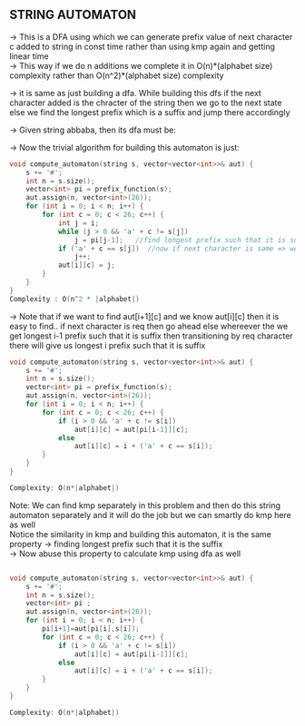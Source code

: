 **STRING AUTOMATON**
--

-> This is a DFA using which we can generate prefix value of next character c added to string in const time rather than using kmp again and getting linear time\
-> This way if we do n additions we complete it in O(n)\*(alphabet size) complexity rather than O(n^2)\*(alphabet size)  complexity

-> it is same as just building a dfa. While building this dfs if the next character added is the chracter of the string then we go to the next state else we find the longest prefix which is a suffix and jump there accordingly 


-> Given string abbaba, then its dfa must be:



-> Now the trivial algorithm for building this automaton is just:

```cpp
void compute_automaton(string s, vector<vector<int>>& aut) {
    s += '#';
    int n = s.size();
    vector<int> pi = prefix_function(s);
    aut.assign(n, vector<int>(26));
    for (int i = 0; i < n; i++) {
        for (int c = 0; c < 26; c++) {
            int j = i;
            while (j > 0 && 'a' + c != s[j])
                j = pi[j-1];   //find longest prefix such that it is suffix
            if ('a' + c == s[j])  //now if next character is same => we can follow transition to its next state else just go there
                j++;
            aut[i][c] = j;
        }
    }
}
Complexity : O(n^2 * |alphabet|)
```

-> Note that if we want to find aut[i+1][c] and we know aut[i][c] then it is easy to find.. if next character is req then go ahead else whereever the we get longest i-1 prefix such that it is suffix then transitioning by req character there will give us longest i prefix such that it is suffix 

```cpp
void compute_automaton(string s, vector<vector<int>>& aut) {
    s += '#';
    int n = s.size();
    vector<int> pi = prefix_function(s);
    aut.assign(n, vector<int>(26));
    for (int i = 0; i < n; i++) {
        for (int c = 0; c < 26; c++) {
            if (i > 0 && 'a' + c != s[i])
                aut[i][c] = aut[pi[i-1]][c];
            else
                aut[i][c] = i + ('a' + c == s[i]);
        }
    }
}

Complexity: O(n*|alphabet|)

```

Note: We can find kmp separately in this problem and then do this string automaton separately and it will do the job but we can smartly do kmp here as well\
Notice the similarity in kmp and building this automaton, it is the same property -> finding longest prefix such that it is the suffix \
-> Now abuse this property to calculate kmp using dfa as well

```cpp

void compute_automaton(string s, vector<vector<int>>& aut) {
    s += '#';
    int n = s.size();
    vector<int> pi ;
    aut.assign(n, vector<int>(26));
    for (int i = 0; i < n; i++) {
        pi[i+1]=aut[pi[i],s[i]);
        for (int c = 0; c < 26; c++) {
            if (i > 0 && 'a' + c != s[i])
                aut[i][c] = aut[pi[i-1]][c];
            else
                aut[i][c] = i + ('a' + c == s[i]);
        }
    }
}

Complexity: O(n*|alphabet|)
```
